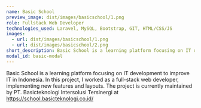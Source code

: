```yaml
---
name: Basic School
preview_image: dist/images/basicschool/1.png
role: Fullstack Web Developer
technologies_used: Laravel, MySQL, Bootstrap, GIT, HTML/CSS/JS
images: 
  - url: dist/images/basicschool/1.png
  - url: dist/images/basicschool/2.png
short_description: Basic School is a learning platform focusing on IT development to improve IT in Indonesia.
modal_id: basic-modal
---
```

Basic School is a learning platform focusing on IT development to improve IT in Indonesia. In this project, I worked as a full-stack web developer, implementing new features and layouts. The project is currently maintained by PT. Basicteknologi Intersolusi Tersinergi at <a href="https://school.basicteknologi.co.id" target="_blank" class="text-cv-blue-primary-dark">https://school.basicteknologi.co.id/</a>

